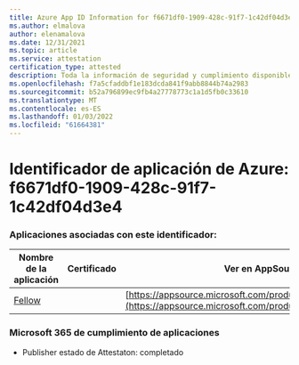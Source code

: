 ```yaml
---
title: Azure App ID Information for f6671df0-1909-428c-91f7-1c42df04d3e4
ms.author: elmalova
author: elenamalova
ms.date: 12/31/2021
ms.topic: article
ms.service: attestation
certification_type: attested
description: Toda la información de seguridad y cumplimiento disponible para f6671df0-1909-428c-91f7-1c42df04d3e4.
ms.openlocfilehash: f7a5cfaddbf1e183dcda841f9abb8844b74a2983
ms.sourcegitcommit: b52a796899ec9fb4a27778773c1a1d5fb0c33610
ms.translationtype: MT
ms.contentlocale: es-ES
ms.lasthandoff: 01/03/2022
ms.locfileid: "61664381"
---
```

# <a name="azure-app-id-f6671df0-1909-428c-91f7-1c42df04d3e4"></a>Identificador de aplicación de Azure: f6671df0-1909-428c-91f7-1c42df04d3e4


### <a name="apps-associated-with-this-id"></a>Aplicaciones asociadas con este identificador:
| **Nombre de la aplicación** | **Certificado** | **Ver en AppSource** |
|--------------|---------------|-----------------------|
| [Fellow](https://docs.microsoft.com/microsoft-365-app-certification/forward/WA200002576) |  | [https://appsource.microsoft.com/product/office/WA200002576](https://appsource.microsoft.com/product/office/WA200002576) |

### <a name="microsoft-365-app-compliance-status"></a>Microsoft 365 de cumplimiento de aplicaciones
- Publisher estado de Attestaton: completado
